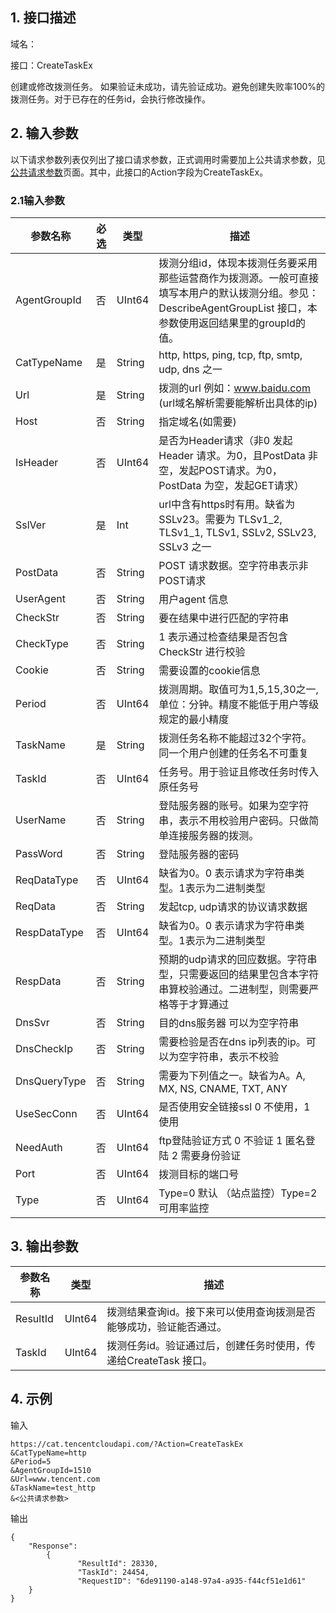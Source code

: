 ## 1. 接口描述

域名：

接口：CreateTaskEx



创建或修改拨测任务。
如果验证未成功，请先验证成功。避免创建失败率100%的拨测任务。对于已存在的任务id，会执行修改操作。


## 2. 输入参数

以下请求参数列表仅列出了接口请求参数，正式调用时需要加上公共请求参数，见<a href="/doc/api/405/公共请求参数" title="公共请求参数">公共请求参数</a>页面。其中，此接口的Action字段为CreateTaskEx。

### 2.1输入参数

| 参数名称         | 必选   | 类型      | 描述                                       |
| ------------ | ---- | ------ | ---------------------------------------- |
| AgentGroupId | 否    | UInt64 | 拨测分组id，体现本拨测任务要采用那些运营商作为拨测源。一般可直接填写本用户的默认拨测分组。参见：DescribeAgentGroupList 接口，本参数使用返回结果里的groupId的值。                         |
| CatTypeName  | 是    | String | http, https, ping, tcp, ftp, smtp, udp, dns 之一 |
| Url          | 是    | String | 拨测的url  例如：www.baidu.com (url域名解析需要能解析出具体的ip)               |
| Host         | 否    | String | 指定域名(如需要)   |
| IsHeader     | 否    | UInt64 | 是否为Header请求（非0 发起Header 请求。为0，且PostData 非空，发起POST请求。为0，PostData 为空，发起GET请求）                           |
| SslVer       | 是    | Int    | url中含有https时有用。缺省为SSLv23。需要为 TLSv1_2, TLSv1_1, TLSv1, SSLv2, SSLv23, SSLv3 之一 |
| PostData     | 否    | String | POST 请求数据。空字符串表示非POST请求               |
| UserAgent    | 否    | String | 用户agent 信息  |
| CheckStr     | 否    | String | 要在结果中进行匹配的字符串   |
| CheckType    | 否    | String | 1 表示通过检查结果是否包含CheckStr 进行校验   |
| Cookie       | 否    | String | 需要设置的cookie信息  |
| Period       | 否    | UInt64 | 拨测周期。取值可为1,5,15,30之一, 单位：分钟。精度不能低于用户等级规定的最小精度   |
| TaskName     | 是    | String | 拨测任务名称不能超过32个字符。同一个用户创建的任务名不可重复   |
| TaskId       | 否    | UInt64 | 任务号。用于验证且修改任务时传入原任务号   |
| UserName     | 否    | String | 登陆服务器的账号。如果为空字符串，表示不用校验用户密码。只做简单连接服务器的拨测。  |
| PassWord     | 否    | String | 登陆服务器的密码   |
| ReqDataType  | 否    | UInt64 | 缺省为0。0 表示请求为字符串类型。1表示为二进制类型  |
| ReqData      | 否    | String | 发起tcp, udp请求的协议请求数据   |
| RespDataType | 否    | UInt64 | 缺省为0。0 表示请求为字符串类型。1表示为二进制类型   |
| RespData     | 否    | String | 预期的udp请求的回应数据。字符串型，只需要返回的结果里包含本字符串算校验通过。二进制型，则需要严格等于才算通过  |
| DnsSvr       | 否    | String | 目的dns服务器  可以为空字符串  |
| DnsCheckIp   | 否    | String | 需要检验是否在dns ip列表的ip。可以为空字符串，表示不校验   |
| DnsQueryType | 否    | String | 需要为下列值之一。缺省为A。A, MX, NS, CNAME, TXT, ANY   |
| UseSecConn   | 否    | UInt64 | 是否使用安全链接ssl  0 不使用，1 使用   |
| NeedAuth     | 否    | UInt64 | ftp登陆验证方式  0 不验证  1 匿名登陆  2 需要身份验证   |
| Port         | 否    | UInt64 | 拨测目标的端口号  |
| Type         | 否    | UInt64 | Type=0 默认 （站点监控）Type=2 可用率监控  |




## 3. 输出参数

| 参数名称    | 类型     | 描述                  |
| ------- | ------ | ------------------- |
| ResultId    | UInt64    | 拨测结果查询id。接下来可以使用查询拨测是否能够成功，验证能否通过。 |
| TaskId | UInt64 | 拨测任务id。验证通过后，创建任务时使用，传递给CreateTask 接口。                |


## 4. 示例

输入

```
https://cat.tencentcloudapi.com/?Action=CreateTaskEx
&CatTypeName=http
&Period=5
&AgentGroupId=1510
&Url=www.tencent.com
&TaskName=test_http
&<公共请求参数>
```

输出

```
{
	"Response": 
        {	
               "ResultId": 28330,
               "TaskId": 24454,
               "RequestID": "6de91190-a148-97a4-a935-f44cf51e1d61"
	}	
}
```